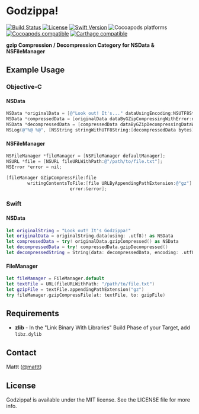 # Godzippa!

[![Build Status][build status badge]][build status]
[![License][license badge]][license]
[![Swift Version][swift version badge]][swift version]
![Cocoapods platforms][cocoapods platforms badge]
[![Cocoapods compatible][cocoapods badge]][cocoapods]
[![Carthage compatible][carthage badge]][carthage]

**gzip Compression / Decompression Category for NSData & NSFileManager**

## Example Usage

### Objective-C

#### NSData

```objective-c
NSData *originalData = [@"Look out! It's..." dataUsingEncoding:NSUTF8StringEncoding];
NSData *compressedData = [originalData dataByGZipCompressingWithError:nil];
NSData *decompressedData = [compressedData dataByGZipDecompressingDataWithError:nil];
NSLog(@"%@ %@", [NSString stringWithUTF8String:[decompressedData bytes]], @"Godzippa!");
```

#### NSFileManager

```objective-c
NSFileManager *fileManager = [NSFileManager defaultManager];
NSURL *file = [NSURL fileURLWithPath:@"/path/to/file.txt"];
NSError *error = nil;

[fileManager GZipCompressFile:file
        writingContentsToFile:[file URLByAppendingPathExtension:@"gz"]
                        error:&error];
```

### Swift

#### NSData

```swift
let originalString = "Look out! It's Godzippa!"
let originalData = originalString.data(using: .utf8)! as NSData
let compressedData = try! originalData.gzipCompressed() as NSData
let decompressedData = try! compressedData.gzipDecompressed()
let decompressedString = String(data: decompressedData, encoding: .utf8)
```

#### FileManager

```swift
let fileManager = FileManager.default
let textFile = URL(fileURLWithPath: "/path/to/file.txt")
let gzipFile = textFile.appendingPathExtension("gz")
try fileManager.gzipCompressFile(at: textFile, to: gzipFile)
```

## Requirements

- **zlib** - In the "Link Binary With Libraries" Build Phase of your Target, add `libz.dylib`

## Contact

Mattt ([@mattt](http://twitter.com/mattt))

## License

Godzippa! is available under the MIT license.
See the LICENSE file for more info.

[build status]: https://travis-ci.org/mattt/Godzippa
[build status badge]: https://api.travis-ci.org/mattt/Godzippa.svg?branch=master
[license]: https://opensource.org/licenses/MIT
[license badge]: https://img.shields.io/cocoapods/l/Godzippa.svg
[swift version]: https://swift.org/download/
[swift version badge]: https://img.shields.io/badge/swift%20version-4.0+-orange.svg
[cocoapods platforms badge]: https://img.shields.io/cocoapods/p/Godzippa.svg
[cocoapods]: https://cocoapods.org/pods/Godzippa
[cocoapods badge]: https://img.shields.io/cocoapods/v/Godzippa.svg
[carthage]: https://github.com/Carthage/Carthage
[carthage badge]: https://img.shields.io/badge/Carthage-compatible-4BC51D.svg
